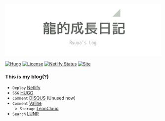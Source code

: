 <img src="pics/title.png"> 

[![Hugo](https://img.shields.io/badge/Hugo-%5E0.80.0-ff4088?style=flat-square&logo=hugo)](https://gohugo.io/)
[![License](https://img.shields.io/github/license/dillonzq/LoveIt?style=flat-square)](https://github.com/dillonzq/LoveIt/blob/master/LICENSE)
[![Netlify Status](https://api.netlify.com/api/v1/badges/1e216cfa-d890-42b9-9eb7-f3c635f8f9a6/deploy-status)](https://app.netlify.com/sites/eager-jackson-3bb386/deploys)
[![Site](https://img.shields.io/badge/Site-Passing-b)](https://Ryuya.uk/)


### This is my blog(?)
- `Deploy` [Netlify](https://www.netlify.com/)
- `SSG` [HUGO](https://gohugo.io/)
- `Comment` [DISQUS](https://disqus.com/) (Unused now)
- `Comment` [Valine](https://valine.js.org/en/index.html)
  - `Storage` [LeanCloud](https://docs.leancloud.app/)
- `Search` [LUNR](https://lunrjs.com/)
